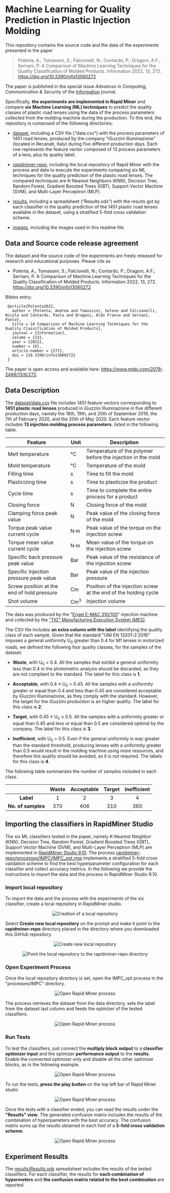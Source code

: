 # Machine Learning for Quality Prediction in Plastic Injection Molding

This repository contains the source code and the data of the experiments presented in the paper

>Polenta, A.; Tomassini, S.; Falcionelli, N.; Contardo, P.; Dragoni, A.F.; Sernani, P. A Comparison of Machine Learning Techniques for the Quality Classification of Molded Products. Information 2022, 13, 272. <https://doi.org/10.3390/info13060272>

The paper is published in the special issue *Advances in Computing, Communication & Security* of the [Information](https://www.mdpi.com/journal/information) journal.

Specifically, **the experiments are implemented in Rapid Miner** and compare **six Machine Learning (ML) techniques** to predict the quality classes of plastic road lenses using the data of the process parameters collected from the molding machine during the production. To this end, the repository is composed of the following directories:

- [dataset](dataset/), including a CSV file ("data.csv") with the process parameters of 1451 road lenses, produced by the company "iGuzzini Illuminazione" (located in Recanati, Italy) during five different production days. Each row represents the feature vector composed of 13 process parameters of a lens, plus its quality label.

- [rapidminer-repo](rapidminer-repo/), including the local repository of Rapid Miner with the process and data to execute the experiments comparing six ML techniques for the quality prediction of the plastic road lenses. The compared techniques are K-Nearest Neighbors (KNN), Decision Tree, Random Forest, Gradient Boosted Trees (GBT), Support Vector Machine (SVM), and Multi-Layer Perceptron (MLP).

- [results](results/), including a spreadsheet ("Results.ods") with the results got by each classifier in the quality prediction of the 1451 plastic road lenses available in the dataset, using a stratified 5-fold cross validation scheme.

- [images](images/), including the images used in this readme file.

## Data and Source code release agreement

The dataset and the source code of the experiments are freely released for research and educational purposes. Please cite as
- Polenta, A.; Tomassini, S.; Falcionelli, N.; Contardo, P.; Dragoni, A.F.; Sernani, P. A Comparison of Machine Learning Techniques for the Quality Classification of Molded Products. Information 2022, 13, 272. <https://doi.org/10.3390/info13060272>
 
Bibtex entry:

	 @article{Polenta2022,
	   author = {Polenta, Andrea and Tomassini, Selene and Falcionelli, Nicola and Contardo, Paolo and Dragoni, Aldo Franco and Sernani, Paolo},
	   title = {A Comparison of Machine Learning Techniques for the Quality Classification of Molded Products},
	   journal = {Information},
	   volume = {13},
	   year = {2022},
	   number = {6},
	   article-number = {272},
	   doi = {10.3390/info13060272}
	 }

The paper is open access and available here: <https://www.mdpi.com/2078-2489/13/6/272>.

## Data Description

The [dataset/data.csv](dataset/data.csv) file includes 1451 feature vectors corresponding to **1451 plastic road lenses** produced in iGuzzini Illuminazione in five different production days, namely the 18th, 19th, and 20th of September 2019, the 7th of February 2020, and the 20th of May 2020. Each feature vector includes **13 injection molding process parameters**, listed in the following table.

| Feature                                    | Unit           | Description                                                     |
| ------------------------------------------ | -------------- | --------------------------------------------------------------- |
| Melt temperature                           | &deg;C         | Temperature of the polymer before the injection in the mold     |
| Mold temperature                           | &deg;C         | Temperature of the mold                                         |
| Filling time                               | s              | Time to fill the mold                                           |
| Plasticizing time                          | s              | Time to plasticize the product                                  |
| Cycle time                                 | s              | Time to complete the entire process for a product               |
| Closing force                              | N              | Closing force of the mold                                       |
| Clamping force peak value                  | N              | Peak value of the closing force of the mold                     |
| Torque peak value current cycle            | N&middot;m     | Peak value of the torque on the injection screw                 |
| Torque mean value current cycle            | N&middot;m     | Mean value of the torque on the injection screw                 |
| Specific back pressure peak value          | Bar            | Peak value of the resistance of the injection screw             |
| Specific injection pressure peak value     | Bar            | Peak value of the injection pressure                            |
| Screw position at the end of hold pressure | Cm             | Position of the injection screw at the end of the holding cycle |
| Shot volume                                | Cm<sup>3</sup> | Injection volume                                                |

The data was produced by the "[Engel E-MAC 310/100](https://www.engelglobal.com/en/us/index.html)" injection machine and collected by the ["TIG" Manufacturing Execution System (MES)](https://www.tig-mes.com/en/).

The CSV file includes **an extra column with the label** identifying the quality class of each sample. Given that the standard "UNI EN 13201-2:2016" imposes a general uniformity U<sub>0</sub> greater than 0.4 for M1 lenses in motorized roads, we defined the following four quality classes, for the samples of the dataset:

- **Waste**, with U<sub>0</sub> &lt; 0.4. All the samples that exhibit a general uniformity less than 0.4 in the photometric analysis should be discarded, as they are not compliant to the standard. The label for this class is **1**.

- **Acceptable**, with 0.4 &le; U<sub>0</sub> &lt; 0.45. All the samples with a uniformity greater or equal than 0.4 and less than 0.45 are considered acceptable by iGuzzini Illuminazione, as they comply with the standard. However, the target for the iGuzzini production is an higher quality. The label for this class is **2**.

- **Target**, with 0.45 &le; U<sub>0</sub> &le; 0.5. All the samples with a uniformity greater or equal than 0.45 and less or equal than 0.5 are considered optimal by the company. The label for this class is **3**.

- **Inefficient**, with U<sub>0</sub> &gt; 0.5. Even if the general uniformity is way greater than the standard threshold, producing lenses with a uniformity greater than 0.5 would result in the molding machine using more resources, and therefore this quality should be avoided, as it is not required. The labels for this class is **4**.

The following table summarizes the number of samples included in each class.

|                     | Waste | Acceptable | Target | Inefficient |
| :-----------------: | :---: | :--------: | :----: | :---------: |
| **Label**           | 1     | 2          | 3      | 4           |
| **No. of samples**  | 370   | 406        | 310    | 360         |

## Importing the classifiers in RapidMiner Studio

The six ML classifiers tested in the paper, namely K-Nearest Neighbor (KNN), Decision Tree, Random Forest, Gradient Boosted Trees (GBT), Support Vector Machine (SVM), and Multi-Layer Perceptron (MLP) are implemented in [RapidMiner Studio 9.10](https://rapidminer.com/). The process [rapidminer-repo/processes/IMPC/IMPC_opt.rmp](rapidminer-repo/processes/IMPC/IMPC_opt.rmp) implements a stratified 5-fold cross validation scheme to find the best hyperparameter configuration for each classifier and collect accuracy metrics. In the following we provide the instructions to import the data and the process in RapidMiner Studio 9.10.

### Import local repository

To import the data and the process with the experiments of the six classifier, create a local repository in RapidMiner studio.

<p align="center">
  <img alt="Creation of a local repository" src="images/connectRepo.png">
</p>

Select **Create new local repository** on the prompt and make it point to the **rapidminer-repo** directory placed in the directory where you downloaded this GitHub repository.

<p align="center">
  <img alt="Create new local repository" src="images/createNewLocalRepo.png">
</p>

<p align="center">
  <img alt="Point the local repository to the rapidminer-repo directory" src="images/createNewLocalRepo2.png">
</p>

### Open Experiment Process

Once the local repository directory is set, open the IMPC_opt process in the "processes/IMPC" directory.

<p align="center">
  <img alt="Open Rapid Miner process" src="images/openProcess.png">
</p>

The process retrieves the dataset from the data directory, sets the label from the dataset last column and feeds the optmizer of the tested classifiers.

<p align="center">
  <img alt="Open Rapid Miner process" src="images/process.png">
</p>

### Run Tests

To test the classifiers, just connect the **multiply block output** to a **classifier optimizer input** and the optmizer **performance output** to the **results**. Enable the connected optimizer only and disable all the other optimizer blocks, as in the following example.

<p align="center">
  <img alt="Open Rapid Miner process" src="images/connectClassifier.png">
</p>

To run the tests, **press the play button** on the top left bar of Rapid Miner studio

<p align="center">
  <img alt="Open Rapid Miner process" src="images/run.png">
</p>

Once the tests with a classifier ended, you can read the results under the **"Results" view**. The generated confusion matrix includes the results of the combination of hyperpameters with the best accuracy. The confusion matrix sums up the results obtained in each fold of a **5-fold cross validation scheme**.

<p align="center">
  <img alt="Open Rapid Miner process" src="images/results.png">
</p>

## Experiment Results
The [results/Results.ods](results/Results.ods) spreadsheet includes the results of the tested classifiers. For each classifier, the results for **each combination of hypermeters** and **the confusion matrix related to the best combination** are reported.